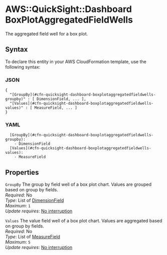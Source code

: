 # AWS::QuickSight::Dashboard BoxPlotAggregatedFieldWells<a name="aws-properties-quicksight-dashboard-boxplotaggregatedfieldwells"></a>

The aggregated field well for a box plot\.

## Syntax<a name="aws-properties-quicksight-dashboard-boxplotaggregatedfieldwells-syntax"></a>

To declare this entity in your AWS CloudFormation template, use the following syntax:

### JSON<a name="aws-properties-quicksight-dashboard-boxplotaggregatedfieldwells-syntax.json"></a>

```
{
  "[GroupBy](#cfn-quicksight-dashboard-boxplotaggregatedfieldwells-groupby)" : [ DimensionField, ... ],
  "[Values](#cfn-quicksight-dashboard-boxplotaggregatedfieldwells-values)" : [ MeasureField, ... ]
}
```

### YAML<a name="aws-properties-quicksight-dashboard-boxplotaggregatedfieldwells-syntax.yaml"></a>

```
  [GroupBy](#cfn-quicksight-dashboard-boxplotaggregatedfieldwells-groupby): 
    - DimensionField
  [Values](#cfn-quicksight-dashboard-boxplotaggregatedfieldwells-values): 
    - MeasureField
```

## Properties<a name="aws-properties-quicksight-dashboard-boxplotaggregatedfieldwells-properties"></a>

`GroupBy`  <a name="cfn-quicksight-dashboard-boxplotaggregatedfieldwells-groupby"></a>
The group by field well of a box plot chart\. Values are grouped based on group by fields\.  
*Required*: No  
*Type*: List of [DimensionField](aws-properties-quicksight-dashboard-dimensionfield.md)  
*Maximum*: `1`  
*Update requires*: [No interruption](https://docs.aws.amazon.com/AWSCloudFormation/latest/UserGuide/using-cfn-updating-stacks-update-behaviors.html#update-no-interrupt)

`Values`  <a name="cfn-quicksight-dashboard-boxplotaggregatedfieldwells-values"></a>
The value field well of a box plot chart\. Values are aggregated based on group by fields\.  
*Required*: No  
*Type*: List of [MeasureField](aws-properties-quicksight-dashboard-measurefield.md)  
*Maximum*: `5`  
*Update requires*: [No interruption](https://docs.aws.amazon.com/AWSCloudFormation/latest/UserGuide/using-cfn-updating-stacks-update-behaviors.html#update-no-interrupt)